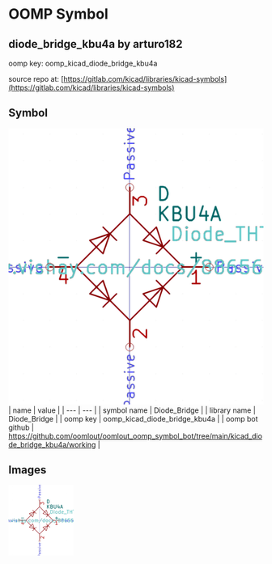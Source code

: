 # OOMP Symbol  
## diode_bridge_kbu4a  by arturo182  
  
oomp key: oomp_kicad_diode_bridge_kbu4a  
  
source repo at: [https://gitlab.com/kicad/libraries/kicad-symbols](https://gitlab.com/kicad/libraries/kicad-symbols)  
## Symbol  
  
[![working.png](working_600.png)](working.png)  
| name | value | 
| --- | --- | 
| symbol name | Diode_Bridge | 
| library name | Diode_Bridge | 
| oomp key | oomp_kicad_diode_bridge_kbu4a | 
| oomp bot github | https://github.com/oomlout/oomlout_oomp_symbol_bot/tree/main/kicad_diode_bridge_kbu4a/working | 
## Images  
  
[![working.png](working_140.png)](working.png)  
